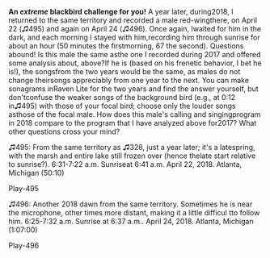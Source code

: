 **An *extreme* blackbird challenge for you!** A year later, during2018, I returned to the same territory and recorded a male red-wingthere, on April 22 (♫495) and again on April 24 (♫496). Once again, Iwaited for him in the dark, and each morning I stayed with him,recording him through sunrise for about an hour (50 minutes the firstmorning, 67 the second). Questions abound! Is this male the same asthe one I recorded during 2017 and offered some analysis about, above?If he is (based on his frenetic behavior, I bet he is!), the songsfrom the two years would be the same, as males do not change theirsongs appreciably from one year to the next. You can make sonagrams inRaven Lite for the two years and find the answer yourself, but don'tconfuse the weaker songs of the background bird (e.g., at 0:12 in♫495) with those of your focal bird; choose only the louder songs asthose of the focal male. How does this male's calling and singingprogram in 2018 compare to the program that I have analyzed above for2017? What other questions cross your mind?

♫495: From the same territory as ♫328, just a year later; it's a latespring, with the marsh and entire lake still frozen over (hence thelate start relative to sunrise?). 6:31-7:22 a.m.  Sunriseat 6:41 a.m. April 22, 2018. Atlanta, Michigan (50:10)

Play-495

♫496: Another 2018 dawn from the same territory. Sometimes he is near the microphone, other times more distant, making it a little difficul tto follow him. 6:25-7:32 a.m. Sunrise at 6:37 a.m.. April 24, 2018. Atlanta, Michigan (1:07:00)

Play-496
